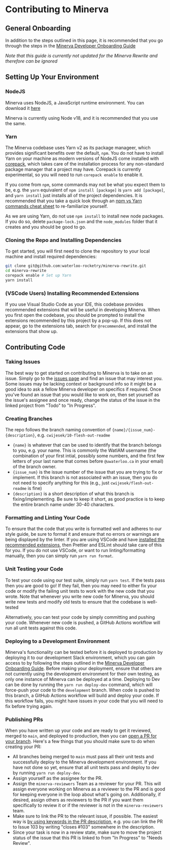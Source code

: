 # Contributing to Minerva
## General Onboarding
In addition to the steps outlined in this page, it is recommended that you go through the steps in the [Minerva Developer Onboarding Guide](https://docs.google.com/document/d/1Ln9ldKIFPOmMxLfW3iFzAfW-HCECqbwqHC7oJxRYEqo/edit#heading=h.140h72nwd7xz)

_Note that this guide is currently not updated for the Minerva Rewrite and therefore can be ignored_

## Setting Up Your Environment
### NodeJS
Minerva uses NodeJS, a JavaScript runtime environment. You can download it [here](https://nodejs.org/en)

Minerva is currently using Node v18, and it is recommended that you use the same.

### Yarn
The Minerva codebase uses Yarn v2 as its package manageer, which provides significant benefits over the default, `npm`. You do not have to install Yarn on your machine as modern versions of NodeJS come installed with [corepack](https://nodejs.org/api/corepack.html), which takes care of the installation process for any non-standard package manager that a project may have. Corepack is currently experimental, so you will need to run `corepack enable` to enable it.

If you come from `npm`, some commands may not be what you expect them to be, e.g. the `yarn` equivalent of `npm install [package]` is `yarn add [package]`, and `yarn install` just installs all of the project dependencies. It is recommended that you take a quick look through an [npm vs Yarn commands cheat sheet](https://www.digitalocean.com/community/tutorials/nodejs-npm-yarn-cheatsheet) to re-familiarize yourself.

As we are using Yarn, do not use `npm install` to install new node packages. If you do so, delete `package-lock.json` and the `node_modules` folder that it creates and you should be good to go. 

### Cloning the Repo and Installing Dependencies
To get started, you will first need to clone the repository to your local machine and install required dependencies:
```sh
git clone git@github.com:waterloo-rocketry/minerva-rewrite.git
cd minerva-rewrite
corepack enable # Set up Yarn
yarn install
```

### (VSCode Users) Installing Recommended Extensions
If you use Visual Studio Code as your IDE, this codebase provides recommended extensions that will be useful in developing Minerva. When you first open the codebase, you should be prompted to install the extensions recommended by this project by a pop-up. If this does not appear, go to the extensions tab, search for `@recommended`, and install the extensions that show up.

## Contributing Code 
### Taking Issues
The best way to get started on contributing to Minerva is to take on an issue. Simply go to the [issues page](https://github.com/waterloo-rocketry/minerva-rewrite/issues) and find an issue that may interest you. Some issues may be lacking context or background info so it might be a good idea to ask a fellow Minerva developer on specifics if required. Once you've found an issue that you would like to work on, then set yourself as the issue's assignee and once ready, change the status of the issue in the linked project from "Todo" to "In Progress".

### Creating Branches
The repo follows the branch naming convention of `{name}/{issue_num}-{description}`, e.g. `cwijesek/10-flesh-out-readme`
- `{name}` is whatever that can be used to identify that the branch belongs to you, e.g. your name. This is commonly the WatIAM username (the combination of your first intial, possibly some numbers, and the first few letters of your last name that comes before `@uwaterloo.ca` in your email) of the branch owner.
- `{issue_num}` is the issue number of the issue that you are trying to fix or implement. If this branch is not associated with an issue, then you do not need to specify anything for this (e.g., just `cwijesek/flesh-out-readme` is fine) 
- `{description}` is a short description of what this branch is fixing/implementing. Be sure to keep it short, as good practice is to keep the entire branch name under 30-40 characters.

### Formatting and Linting Your Code
To ensure that the code that you write is formatted well and adheres to our style guide, be sure to format it and ensure that no errors or warnings are being displayed by the linter. If you are using VSCode and have [installed the recommended extensions](#vscode-users-installing-recommended-extensions), then Prettier and ESLint should take care of this for you. If you do not use VSCode, or want to run linting/formatting manually, then you can simply run `yarn run format`.

### Unit Testing your Code
To test your code using our test suite, simply run `yarn test`. If the tests pass then you are good to go! If they fail, then you may need to either fix your code or modify the failing unit tests to work with the new code that you wrote. Note that whenever you write new code for Minerva, you should write new tests and modify old tests to ensure that the codebase is well-tested

Alternatively, you can test your code by simply committing and pushing your code. Whenever new code is pushed, a GitHub Actions workflow will run all unit tests against this code.

### Deploying to a Development Environment
Minerva's functionality can be tested before it is deployed to production by deploying it to our development Slack environment, which you can gain access to by following the steps outlined in the [Minerva Developer Onboarding Guide](https://docs.google.com/document/d/1Ln9ldKIFPOmMxLfW3iFzAfW-HCECqbwqHC7oJxRYEqo/edit#heading=h.140h72nwd7xz). 
Before making your deployment, ensure that others are not currently using the development environment for their own testing, as only one instance of Minerva can be deployed at a time. Deploying to Dev can be done by running the `yarn run deploy-dev` command, which will force-push your code to the `development` branch. When code is pushed to this branch, a GitHub Actions workflow will build and deploy your code. If this workflow fails, you might have issues in your code that you will need to fix before trying again. 

### Publishing PRs
When you have written up your code and are ready to get it reviewed, merged to `main`, and deployed to production, then you can [open a PR for your branch](https://github.com/waterloo-rocketry/minerva-rewrite/compare). Here's a few things that you should make sure to do when creating your PR:
- All branches being merged to `main` must pass all their unit tests and successfully deploy to the Minerva development environment. If you have not done so yet, ensure that all unit tests pass and deploy to dev by running `yarn run deploy-dev`.
- Assign yourself as the assignee for the PR.
- Assign the `minerva-reviewers` Team as a reviewer for your PR. This will assign everyone working on Minerva as a reviewer to the PR and is good for keeping everyone in the loop about what's going on. Additionally, if desired, assign others as reviewers to the PR if you want them specifically to review it or if the reviewer is not in the `minerva-reviewers` team.
- Make sure to link the PR to the relevant issue, if possible. The easiest way is [by using keywords in the PR description](https://docs.github.com/en/issues/tracking-your-work-with-issues/linking-a-pull-request-to-an-issue#linking-a-pull-request-to-an-issue-using-a-keyword), e.g. you can link the PR to Issue 103 by writing "closes #103" somewhere in the description.
- Since your task is now in a review state, make sure to move the project status of the issue that this PR is linked to from "In Progress" to "Needs Review".


